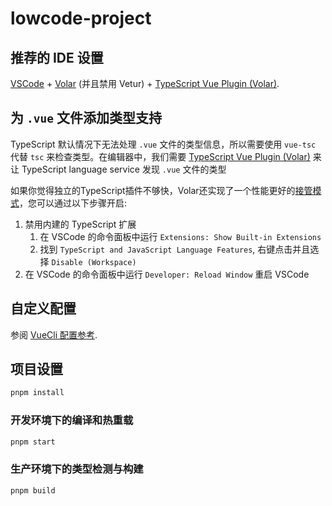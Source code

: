 # lowcode-project

## 推荐的 IDE 设置

[VSCode](https://code.visualstudio.com/) + [Volar](https://marketplace.visualstudio.com/items?itemName=Vue.volar) (并且禁用 Vetur) + [TypeScript Vue Plugin (Volar)](https://marketplace.visualstudio.com/items?itemName=Vue.vscode-typescript-vue-plugin).

## 为 `.vue` 文件添加类型支持

TypeScript 默认情况下无法处理 `.vue` 文件的类型信息，所以需要使用 `vue-tsc` 代替 `tsc` 来检查类型。在编辑器中，我们需要 [TypeScript Vue Plugin (Volar)](https://marketplace.visualstudio.com/items?itemName=Vue.vscode-typescript-vue-plugin) 来让 TypeScript language service 发现 `.vue` 文件的类型

如果你觉得独立的TypeScript插件不够快，Volar还实现了一个性能更好的[接管模式](https://github.com/johnsoncodehk/volar/discussions/471#discussioncomment-1361669)，您可以通过以下步骤开启:

1. 禁用内建的 TypeScript 扩展
    1) 在 VSCode 的命令面板中运行 `Extensions: Show Built-in Extensions`
    2) 找到 `TypeScript and JavaScript Language Features`, 右键点击并且选择 `Disable (Workspace)`
2. 在 VSCode 的命令面板中运行 `Developer: Reload Window` 重启 VSCode

## 自定义配置

参阅 [VueCli 配置参考](https://cli.vuejs.org/zh/config/).

## 项目设置

```sh
pnpm install
```

### 开发环境下的编译和热重载

```sh
pnpm start
```

### 生产环境下的类型检测与构建

```sh
pnpm build
```
